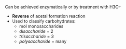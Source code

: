 Can be achieved enzymatically or by treatment with H3O+ 
- **Reverse** of acetal formation reaction 
- Used to classify carbohydrates: 
	- mol monosaccharides 
	- *disaccharide* = 2 
	- *trisaccharide* = 3 
	- *polysaccharide* = many
